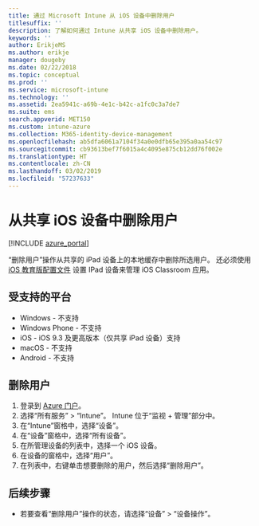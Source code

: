 ```yaml
---
title: 通过 Microsoft Intune 从 iOS 设备中删除用户
titlesuffix: ''
description: 了解如何通过 Intune 从共享 iOS 设备中删除用户。
keywords: ''
author: ErikjeMS
ms.author: erikje
manager: dougeby
ms.date: 02/22/2018
ms.topic: conceptual
ms.prod: ''
ms.service: microsoft-intune
ms.technology: ''
ms.assetid: 2ea5941c-a69b-4e1c-b42c-a1fc0c3a7de7
ms.suite: ems
search.appverid: MET150
ms.custom: intune-azure
ms.collection: M365-identity-device-management
ms.openlocfilehash: ab5dfa6061a7104f34a0e0dfb65e395a0aa54c97
ms.sourcegitcommit: cb93613bef7f6015a4c4095e875cb12dd76f002e
ms.translationtype: HT
ms.contentlocale: zh-CN
ms.lasthandoff: 03/02/2019
ms.locfileid: "57237633"
---
```

# <a name="remove-a-user-from-a-shared-ios-device"></a>从共享 iOS 设备中删除用户


[!INCLUDE [azure_portal](./includes/azure_portal.md)]

“删除用户”操作从共享的 iPad 设备上的本地缓存中删除所选用户。 还必须使用 [iOS 教育版配置文件](education-settings-configure-ios.md) 设置 IPad 设备来管理 iOS Classroom 应用。 

## <a name="supported-platforms"></a>受支持的平台

- Windows - 不支持
- Windows Phone - 不支持
- iOS - iOS 9.3 及更高版本（仅共享 iPad 设备）支持
- macOS - 不支持
- Android - 不支持

## <a name="remove-a-user"></a>删除用户

1. 登录到 [Azure 门户](https://portal.azure.com)。
2. 选择“所有服务” > “Intune”。 Intune 位于“监视 + 管理”部分中。
3. 在“Intune”窗格中，选择“设备”。
4. 在“设备”窗格中，选择“所有设备”。
5. 在所管理设备的列表中，选择一个 iOS 设备。
6. 在设备的窗格中，选择“用户”。
7. 在列表中，右键单击想要删除的用户，然后选择“删除用户”。

## <a name="next-steps"></a>后续步骤

- 若要查看“删除用户”操作的状态，请选择“设备” > “设备操作”。
